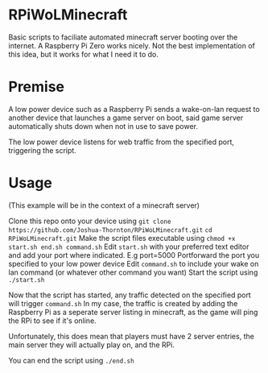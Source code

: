 # RPiWoLMinecraft
 Basic scripts to faciliate automated minecraft server booting over the internet. A Raspberry Pi Zero works nicely.
 Not the best implementation of this idea, but it works for what I need it to do.

 # Premise
 A low power device such as a Raspberry Pi sends a wake-on-lan request to another device that launches a game server on boot,
 said game server automatically shuts down when not in use to save power.
 
 The low power device listens for web traffic from the specified port, triggering the script.

# Usage
(This example will be in the context of a minecraft server)

Clone this repo onto your device using ```git clone https://github.com/Joshua-Thornton/RPiWoLMinecraft.git```
```cd RPiWoLMinecraft.git```
Make the script files executable using ```chmod +x start.sh end.sh command.sh```
Edit ```start.sh``` with your preferred text editor and add your port where indicated. E.g port=5000
Portforward the port you specified to your low power device
Edit ```command.sh``` to include your wake on lan command (or whatever other command you want)
Start the script using ```./start.sh```

Now that the script has started, any traffic detected on the specified port will trigger ```command.sh```
In my case, the traffic is created by adding the Raspberry Pi as a seperate server listing in minecraft, as the game will ping the RPi to see if it's online.

Unfortunately, this does mean that players must have 2 server entries, the main server they will actually play on, and the RPi.

You can end the script using ```./end.sh```
